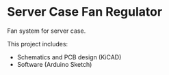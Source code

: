 # Server Case Fan Regulator

Fan system for server case.

This project includes:
- Schematics and PCB design (KiCAD)
- Software (Arduino Sketch)
